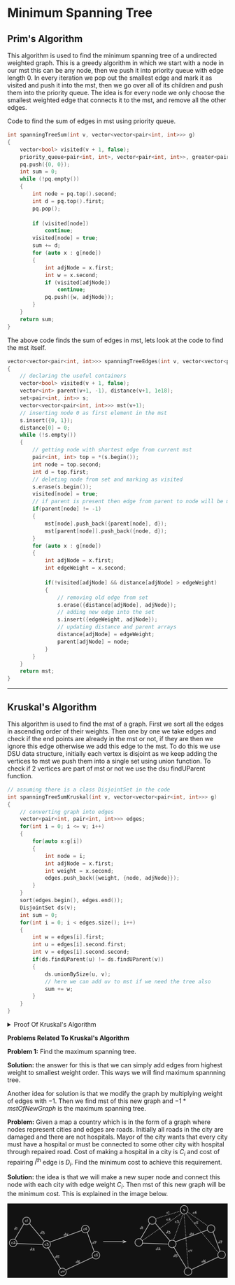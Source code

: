 # Minimum Spanning Tree

## Prim's Algorithm

This algorithm is used to find the minimum spanning tree of a undirected weighted graph. This is a greedy algorithm in which we start with a node in our mst this can be any node, then we push it into priority queue with edge length 0. In every iteration we pop out the smallest edge and mark it as visited and push it into the mst, then we go over all of its children and push them into the priority queue. The idea is for every node we only choose the smallest weighted edge that connects it to the mst, and remove all the other edges.

Code to find the sum of edges in mst using priority queue.

```c++
int spanningTreeSum(int v, vector<vector<pair<int, int>>> g)
{
    vector<bool> visited(v + 1, false);
    priority_queue<pair<int, int>, vector<pair<int, int>>, greater<pair<int, int>>> pq;
    pq.push({0, 0});
    int sum = 0;
    while (!pq.empty())
    {
        int node = pq.top().second;
        int d = pq.top().first;
        pq.pop();

        if (visited[node])
            continue;
        visited[node] = true;
        sum += d;
        for (auto x : g[node])
        {
            int adjNode = x.first;
            int w = x.second;
            if (visited[adjNode])
                continue;
            pq.push({w, adjNode});
        }
    }
    return sum;
}
```

The above code finds the sum of edges in mst, lets look at the code to find the mst itself.

```c++
vector<vector<pair<int, int>>> spanningTreeEdges(int v, vector<vector<pair<int, int>>> g)
{
    // declaring the useful containers
    vector<bool> visited(v + 1, false);
    vector<int> parent(v+1, -1), distance(v+1, 1e18);
    set<pair<int, int>> s;
    vector<vector<pair<int, int>>> mst(v+1);
    // inserting node 0 as first element in the mst
    s.insert({0, 1});
    distance[0] = 0;
    while (!s.empty())
    {
        // getting node with shortest edge from current mst
        pair<int, int> top = *(s.begin());
        int node = top.second;
        int d = top.first;
        // deleting node from set and marking as visited
        s.erase(s.begin());
        visited[node] = true;
        // if parent is present then edge from parent to node will be mst
        if(parent[node] != -1)
        {
            mst[node].push_back({parent[node], d});
            mst[parent[node]].push_back({node, d});
        }
        for (auto x : g[node])
        {
            int adjNode = x.first;
            int edgeWeight = x.second;

            if(!visited[adjNode] && distance[adjNode] > edgeWeight)
            {
                // removing old edge from set
                s.erase({distance[adjNode], adjNode});
                // adding new edge into the set
                s.insert({edgeWeight, adjNode});
                // updating distance and parent arrays
                distance[adjNode] = edgeWeight;
                parent[adjNode] = node;
            }
        }
    }
    return mst;
}
```

---

## Kruskal's Algorithm

This algorithm is used to find the mst of a graph. First we sort all the edges in ascending order of their weights. Then one by one we take edges and check if the end points are already in the mst or not, if they are then we ignore this edge otherwise we add this edge to the mst. To do this we use DSU data structure, initially each vertex is disjoint as we keep adding the vertices to mst we push them into a single set using union function. To check if 2 vertices are part of mst or not we use the dsu findUParent function.

```c++
// assuming there is a class DisjointSet in the code
int spanningTreeSumKruskal(int v, vector<vector<pair<int, int>>> g)
{
    // converting graph into edges
    vector<pair<int, pair<int, int>>> edges;
    for(int i = 0; i <= v; i++)
    {
        for(auto x:g[i])
        {
            int node = i;
            int adjNode = x.first;
            int weight = x.second;
            edges.push_back({weight, {node, adjNode}});
        }
    }
    sort(edges.begin(), edges.end());
    DisjointSet ds(v);
    int sum = 0;
    for(int i = 0; i < edges.size(); i++)
    {
        int w = edges[i].first;
        int u = edges[i].second.first;
        int v = edges[i].second.second;
        if(ds.findUParent(u) != ds.findUParent(v))
        {
            ds.unionBySize(u, v);
            // here we can add uv to mst if we need the tree also
            sum += w;
        }
    }
}

```

<details>
	<summary>Proof Of Kruskal's Algorithm</summary>
    <br>
    We process the edges in increasing order of there weight. At any moment lets say we find an edge with weight <code>x</code> which connects two disjoint sets. In kruskal's algorithm we choose this edge as part of <b>MST</b>. 
    <br>
    <br>
    To proove this edge indeed belongs in mst we can proove this by contradiction, lets say there is some other edge connecting these components, but since this edge is not explored yet (since the components are disconnected) it must be having weight <code>>= x</code>, hence choosing <code>x</code> will give same or better answer always.
</details>

**Problems Related To Kruskal's Algorithm**

**Problem 1:** Find the maximum spanning tree.

**Solution:** the answer for this is that we can simply add edges from highest weight to smallest weight order. This ways we will find maximum spannning tree.

Another idea for solution is that we modify the graph by multiplying weight of edges with $-1$. Then we find mst of this new graph and $-1 * mstOfNewGraph$ is the maximum spanning tree.

**Problem:** Given a map a country which is in the form of a graph where nodes represent cities and edges are roads. Initially all roads in the city are damaged and there are not hospitals. Mayor of the city wants that every city must have a hospital or must be connected to some other city with hospital through repaired road. Cost of making a hospital in a city is $C_i$ and cost of repairing $i^{\text{th}}$ edge is $D_i$. Find the minimum cost to achieve this requirement.

**Solution:** the idea is that we will make a new super node and connect this node with each city with edge weight $C_i$​. Then mst of this new graph will be the minimum cost. This is explained in the image below.

![image-20240605103115719](./image-20240605103115719.png)
